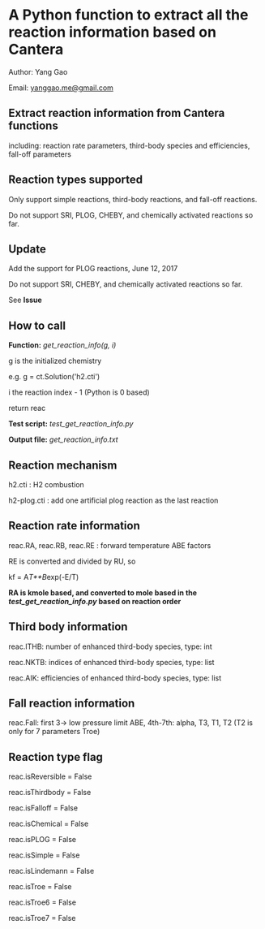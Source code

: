 # A Python function to extract all the reaction information based on Cantera

Author: Yang Gao

Email: yanggao.me@gmail.com

## Extract reaction information from Cantera functions ##

including: reaction rate parameters, third-body species and efficiencies, fall-off parameters

## Reaction types supported ##

Only support simple reactions, third-body reactions, and fall-off reactions.

Do not support SRI, PLOG, CHEBY, and chemically activated reactions so far.

## Update ##

Add the support for PLOG reactions, June 12, 2017

Do not support SRI, CHEBY, and chemically activated reactions so far.

See **Issue**

## How to call ##

**Function:** _get_reaction_info(g, i)_

g is the initialized chemistry

e.g. g = ct.Solution('h2.cti')

i the reaction index - 1 (Python is 0 based)

return reac

**Test script:** _test_get_reaction_info.py_

**Output file:** _get_reaction_info.txt_

## Reaction mechanism ##

h2.cti : H2 combustion

h2-plog.cti : add one artificial plog reaction as the last reaction

## Reaction rate information ##

reac.RA, reac.RB, reac.RE : forward temperature ABE factors

RE is converted and divided by RU, so

kf = A*T**B*exp(-E/T)

**RA is kmole based, and converted to mole based in the _test_get_reaction_info.py_ based on reaction order**

## Third body information ##

reac.ITHB: number of enhanced third-body species, type: int

reac.NKTB: indices of enhanced third-body species, type: list

reac.AIK: efficiencies of enhanced third-body species, type: list

## Fall reaction information ##

reac.Fall: first 3-> low pressure limit ABE, 4th-7th: alpha, T3, T1, T2 (T2 is only for 7 parameters Troe)

## Reaction type flag ##

reac.isReversible = False

reac.isThirdbody = False

reac.isFalloff = False

reac.isChemical = False

reac.isPLOG = False

reac.isSimple = False

reac.isLindemann = False

reac.isTroe = False

reac.isTroe6 = False

reac.isTroe7 = False

